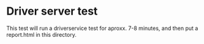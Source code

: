 # Driver server test

This test will run a driverservice test for aproxx. 7-8 minutes, and then put a report.html in this directory.